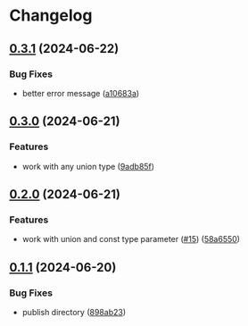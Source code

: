 # Changelog

## [0.3.1](https://github.com/soc221b/ngx-exhaustive-check/compare/0.3.0...v0.3.1) (2024-06-22)


### Bug Fixes

* better error message ([a10683a](https://github.com/soc221b/ngx-exhaustive-check/commit/a10683aa842585b88e8289ba1401e9f8924cdada))

## [0.3.0](https://github.com/soc221b/ngx-exhaustive-check/compare/0.2.1...v0.3.0) (2024-06-21)


### Features

* work with any union type ([9adb85f](https://github.com/soc221b/ngx-exhaustive-check/commit/9adb85f46db4787a356999365d6ca09a1b084037))

## [0.2.0](https://github.com/soc221b/ngx-exhaustive-check/compare/0.1.1...v0.2.0) (2024-06-21)


### Features

* work with union and const type parameter ([#15](https://github.com/soc221b/ngx-exhaustive-check/issues/15)) ([58a6550](https://github.com/soc221b/ngx-exhaustive-check/commit/58a655052f24e429ce749e1e74a66ae497b2a4e5))

## [0.1.1](https://github.com/soc221b/ngx-exhaustive-check/compare/0.1.0...v0.1.1) (2024-06-20)


### Bug Fixes

* publish directory ([898ab23](https://github.com/soc221b/ngx-exhaustive-check/commit/898ab2319bc92674a16873a3ee21fa5ca2004346))
